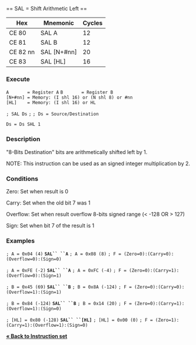 \== SAL = Shift Arithmetic Left ==

| Hex      | Mnemonic       | Cycles |
| -------- | -------------- | ------ |
| CE 80    | SAL A          | 12     |
| CE 81    | SAL B          | 12     |
| CE 82 nn | SAL \[N+\#nn\] | 20     |
| CE 83    | SAL \[HL\]     | 16     |

### Execute

`A       = Register A`
`B       = Register B`
`[N+#nn] = Memory: (I shl 16) or (N shl 8) or #nn`
`[HL]    = Memory: (I shl 16) or HL`

`; SAL Ds`
`;`
`; Ds = Source/Destination`

`Ds = Ds SHL 1`

### Description

"8-Bits Destination" bits are arithmetically shifted left by 1.

NOTE: This instruction can be used as an signed integer multiplication
by 2.

### Conditions

Zero: Set when result is 0

Carry: Set when the old bit 7 was 1

Overflow: Set when result overflow 8-bits signed range (\< -128 OR \>
127)

Sign: Set when bit 7 of the result is 1

### Examples

`; A = 0x04 (4)`
**`SAL`` ``A`**
`; A = 0x08 (8)`
`; F = (Zero=0):(Carry=0):(Overflow=0):(Sign=0)`

`; A = 0xFE (-2)`
**`SAL`` ``A`**
`; A = 0xFC (-4)`
`; F = (Zero=0):(Carry=1):(Overflow=0):(Sign=1)`

`; B = 0x45 (69)`
**`SAL`` ``B`**
`; B = 0x8A (-124)`
`; F = (Zero=0):(Carry=0):(Overflow=1):(Sign=1)`

`; B = 0x84 (-124)`
**`SAL`` ``B`**
`; B = 0x14 (20)`
`; F = (Zero=0):(Carry=1):(Overflow=1):(Sign=0)`

`; [HL] = 0x80 (-128)`
**`SAL`` ``[HL]`**
`; [HL] = 0x00 (0)`
`; F = (Zero=1):(Carry=1):(Overflow=1):(Sign=0)`

[**« Back to Instruction set**](S1C88_InstructionSet.md "wikilink")
